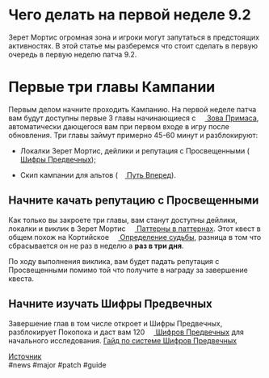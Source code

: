 # Чего делать на первой неделе 9.2

Зерет Мортис огромная зона и игроки могут запутаться в предстоящих активностях. В этой статье мы разберемся что стоит сделать в первую очередь в первую неделю патча 9.2.

# Первые три главы Кампании


Первым делом начните проходить Кампанию. На первой неделе патча вам будут доступны первые 3 главы начинающиеся с <html><a href="https://ptr.wowhead.com/quest=64942/call-of-the-primus"><img src=https://wow.zamimg.com/images/wow/icons/tiny/quest-start-campaign.gif width="14" height="14" float=down> Зова Примаса</a></html>, автоматически дающегося вам при первом входе в игру после обновления. Три главы займут примерно 45-60 минут и разблокируют:

* Локалки Зерет Мортис, дейлики и репутация с Просвещенными (<html><a href="https://ptr.wowhead.com/quest=64230/cyphers-of-the-first-ones"><img src=https://wow.zamimg.com/images/wow/icons/tiny/quest-start-campaign.gif width="14" height="14" float=down> Шифры Предвечных</a></html>);  
    
* Скип кампании для альтов (<html><a href="https://ptr.wowhead.com/quest=65305/the-way-forward"><img src=https://wow.zamimg.com/images/wow/icons/tiny/quest-start-campaign.gif width="14" height="14" float=down> Путь Вперед</a></html>).  

## Начните качать репутацию с Просвещенными

Как только вы закроете три главы, вам станут доступны дейлики, локалки и виклик в Зерет Мортис <html><a href="https://ptr.wowhead.com/quest=65324/patterns-within-patterns"><img src=https://wow.zamimg.com/images/wow/icons/tiny/quest-start-campaign.gif width="14" height="14" float=down> Паттерны в паттернах</a></html>. Этот квест в общем похож на Кортийское <html><a href="https://ru.wowhead.com/quest=63949"><img src=https://wow.zamimg.com/images/wow/icons/tiny/quest-start-campaign.gif width="14" height="14" float=down> Определение судьбы</a></html>, разница в том что сбрасывается он не раз в неделю а **раз в три дня**.

По ходу выполнения виклика, вам будет падать репутация с Просвещенными помимо той что получите в награду за завершение квеста.

## Начните изучать Шифры Предвечных

Завершение глав в том числе откроет и Шифры Предвечных, разблокирует Покопока и даст вам 120 <html><a href="https://ptr.wowhead.com/currency=1979/cyphers-of-the-first-ones"><img src=https://wow.zamimg.com/images/wow/icons/tiny/inv_trinket_progenitorraid_02_blue.gif width="14" height="14" float=down> Шифров Предвечных</a></html> для начального исследования.
[Гайд по системе Шифров Предвечных](https://github.com/MagicalCow/TrinkIT-News/blob/main/Sources/Guides/Guide-Cypher-of-the-First-Ones-System.md)


[Источник](https://www.wowhead.com/news/things-to-do-in-zereth-mortis-on-week-1-of-patch-9-2-326032)  
#news #major #patch #guide